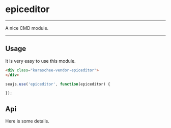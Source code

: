 # epiceditor

---

A nice CMD module.

---

## Usage

It is very easy to use this module.

````html
<div class="karaschee-vendor-epiceditor">
</div>
````

```javascript
seajs.use('epiceditor', function(epiceditor) {

});
```

## Api

Here is some details.
